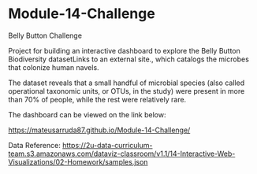 # Module-14-Challenge
Belly Button Challenge

Project for building an interactive dashboard to explore the Belly Button Biodiversity datasetLinks to an external site., which catalogs the microbes that colonize human navels.

The dataset reveals that a small handful of microbial species (also called operational taxonomic units, or OTUs, in the study) were present in more than 70% of people, while the rest were relatively rare.

The dashboard can be viewed on the link below:

https://mateusarruda87.github.io/Module-14-Challenge/

Data Reference: https://2u-data-curriculum-team.s3.amazonaws.com/dataviz-classroom/v1.1/14-Interactive-Web-Visualizations/02-Homework/samples.json
